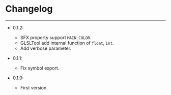 # Changelog

---
- 0.1.2:
    + SFX property support `MAIN_COLOR`.
    + GLSLTool add internal function of `float`, `int`.
    + Add verbose parameter.

- 0.1.1:
    + Fix symbol export.

- 0.1.0:
    + First version.